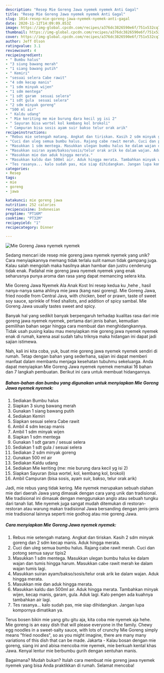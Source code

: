 ```yaml
---
description: "Resep Mie Goreng Jawa nyemek nyemek Anti Gagal"
title: "Resep Mie Goreng Jawa nyemek nyemek Anti Gagal"
slug: 1014-resep-mie-goreng-jawa-nyemek-nyemek-anti-gagal
date: 2020-11-12T14:09:09.853Z
image: https://img-global.cpcdn.com/recipes/a376dc3826590e6f/751x532cq70/mie-goreng-jawa-nyemek-nyemek-foto-resep-utama.jpg
thumbnail: https://img-global.cpcdn.com/recipes/a376dc3826590e6f/751x532cq70/mie-goreng-jawa-nyemek-nyemek-foto-resep-utama.jpg
cover: https://img-global.cpcdn.com/recipes/a376dc3826590e6f/751x532cq70/mie-goreng-jawa-nyemek-nyemek-foto-resep-utama.jpg
author: Jeff Olson
ratingvalue: 3.1
reviewcount: 4
recipeingredient:
- " Bumbu halus"
- "3 siung bawang merah"
- "1 siang bawang putih"
- " Kemiri"
- "sesuai selera Cabe rawit"
- "4 sdm kecap manis"
- "1 sdm minyak wijen"
- "1 sdm mentega"
- "1 sdt garam  sesuai selera"
- "1 sdt gula  sesuai selera"
- "2 sdm minyak goreng"
- "500 ml air"
- " Kaldu udang"
- " Mie keriting me mie burung dara kecil yg isi 2"
- " Sayuran bisa wortel kol kembang kol brokoli"
- " Campuran bisa sosis ayam suir bakso telur orak arik"
recipeinstructions:
- "Rebus mie setengah matang. Angkat dan tiriskan. Kasih 2 sdm minyak goreng dan 2 sdm kecap manis. Aduk hingga merata."
- "Cuci dan uleg semua bumbu halus. Rajang cabe rawit merah. Cuci dan potong semua sayur tipis2"
- "Masukkan 1 sdm mentega. Masukkan ulegan bumbu halus ke dalam wajan dan tumis hingga harum. Masukkan cabe rawit merah ke dalam wajan tumis lagi."
- "Masukkan suiran ayam/bakso/sosis/telur orak arik ke dalam wajan. Aduk hingga merata."
- "Masukkan mie dan aduk hingga merata."
- "Masukkan kaldu dan 500ml air. Aduk hingga merata. Tambahkan minyak wijen, kecap manis, garam, gula. Aduk lagi. Kalo pengen ada kuahnya tambahkan air lagi."
- "Tes rasanya... kalo sudah pas, mie siap dihidangkan. Jangan lupa kompornya dimatikan ya."
categories:
- Resep
tags:
- mie
- goreng
- jawa

katakunci: mie goreng jawa 
nutrition: 252 calories
recipecuisine: Indonesian
preptime: "PT16M"
cooktime: "PT32M"
recipeyield: "1"
recipecategory: Dinner

---
```



![Mie Goreng Jawa nyemek nyemek](https://img-global.cpcdn.com/recipes/a376dc3826590e6f/751x532cq70/mie-goreng-jawa-nyemek-nyemek-foto-resep-utama.jpg)

Sedang mencari ide resep mie goreng jawa nyemek nyemek yang unik? Cara menyiapkannya memang tidak terlalu sulit namun tidak gampang juga. Kalau salah mengolah maka hasilnya akan hambar dan justru cenderung tidak enak. Padahal mie goreng jawa nyemek nyemek yang enak seharusnya punya aroma dan rasa yang dapat memancing selera kita.

Mie Goreng Jawa Nyemek Ala Anak Kost Ini resep kedua ku ,hehe , hasil nanya-nanya sama ahlinya mie jawa (kang nasi goreng). Mie Goreng Jawa, fried noodle from Central Java, with chicken, beef or prawn, taste of sweet soy sauce, sprinkle of fried shallots, and addition of spicy sambal. Mie Goreng Jawa usually tastes sweet and spicy.

Banyak hal yang sedikit banyak berpengaruh terhadap kualitas rasa dari mie goreng jawa nyemek nyemek, pertama dari jenis bahan, kemudian pemilihan bahan segar hingga cara membuat dan menghidangkannya. Tidak usah pusing kalau mau menyiapkan mie goreng jawa nyemek nyemek enak di rumah, karena asal sudah tahu triknya maka hidangan ini dapat jadi sajian istimewa.


Nah, kali ini kita coba, yuk, buat mie goreng jawa nyemek nyemek sendiri di rumah. Tetap dengan bahan yang sederhana, sajian ini dapat memberi manfaat dalam membantu menjaga kesehatan tubuhmu sekeluarga. Anda dapat menyiapkan Mie Goreng Jawa nyemek nyemek memakai 16 bahan dan 7 langkah pembuatan. Berikut ini cara untuk membuat hidangannya.

<!--inarticleads1-->

##### Bahan-bahan dan bumbu yang digunakan untuk menyiapkan Mie Goreng Jawa nyemek nyemek:

1. Sediakan  Bumbu halus
1. Siapkan 3 siung bawang merah
1. Gunakan 1 siang bawang putih
1. Sediakan  Kemiri
1. Siapkan sesuai selera Cabe rawit
1. Ambil 4 sdm kecap manis
1. Ambil 1 sdm minyak wijen
1. Siapkan 1 sdm mentega
1. Gunakan 1 sdt garam / sesuai selera
1. Sediakan 1 sdt gula / sesuai selera
1. Sediakan 2 sdm minyak goreng
1. Gunakan 500 ml air
1. Sediakan  Kaldu udang
1. Sediakan  Mie keriting (me: mie burung dara kecil yg isi 2)
1. Siapkan  Sayuran (bisa wortel, kol, kembang kol, brokoli)
1. Ambil  Campuran (bisa sosis, ayam suir, bakso, telur orak arik)


Jadi, mie rebus yang tidak kering. Mie nyemek merupakan sebuah olahan mie dari daerah Jawa yang dimasak dengan cara yang unik dan tradisional. Mie tradisional ini dimasak dengan menggunakan anglo atau sebuah tungku dari tanah liat. Mie nyemek juga sangat mudah ditemukan di restoran-restoran atau warung makan tradisional Jawa bersanding dengan jenis-jenis mie tradisional lainnya seperti mie godhog atau mie goreng Jawa. 

<!--inarticleads2-->

##### Cara menyiapkan Mie Goreng Jawa nyemek nyemek:

1. Rebus mie setengah matang. Angkat dan tiriskan. Kasih 2 sdm minyak goreng dan 2 sdm kecap manis. Aduk hingga merata.
1. Cuci dan uleg semua bumbu halus. Rajang cabe rawit merah. Cuci dan potong semua sayur tipis2
1. Masukkan 1 sdm mentega. Masukkan ulegan bumbu halus ke dalam wajan dan tumis hingga harum. Masukkan cabe rawit merah ke dalam wajan tumis lagi.
1. Masukkan suiran ayam/bakso/sosis/telur orak arik ke dalam wajan. Aduk hingga merata.
1. Masukkan mie dan aduk hingga merata.
1. Masukkan kaldu dan 500ml air. Aduk hingga merata. Tambahkan minyak wijen, kecap manis, garam, gula. Aduk lagi. Kalo pengen ada kuahnya tambahkan air lagi.
1. Tes rasanya... kalo sudah pas, mie siap dihidangkan. Jangan lupa kompornya dimatikan ya.


Terus bosen bikin mie yang gitu gitu aja, kita coba mie nyemek aja hehe. Mie goreng is an easy dish that will please everyone in the family. Chewy egg noodles in a sweet-salty sauce, with lots of crunchy Mie Goreng simply means &#34;fried noodles&#34;, so as you might imagine, there are many many variations of this dish that can be made. Jakarta - Kalau bosan dengan mie goreng, siang ini and abisa mencoba mie nyemek, mie berkuah kental khas Jawa. Kenyal lentur mie berbumbu gurih dengan sentuhan manis. 

Bagaimana? Mudah bukan? Itulah cara membuat mie goreng jawa nyemek nyemek yang bisa Anda praktikkan di rumah. Selamat mencoba!
